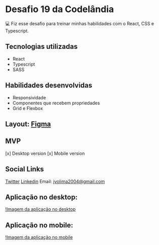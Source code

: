 # Desafio 19 da Codelândia

:computer: Fiz esse desafio para treinar minhas habilidades com o React, CSS e Typescript.

## Tecnologias utilizadas
- React
- Typescript
- SASS

## Habilidades desenvolvidas
- Responsividade
- Componentes que recebem propriedades
- Grid e Flexbox

## Layout: [Figma](https://www.figma.com/file/Yb9IBH56g7T1hdIyZ3BMNO/Desafios---Codel%C3%A2ndia?node-id=41733%3A754)

## MVP
[x] Desktop version
[x] Mobile version

## Social Links 
[Twitter](https://www.linkedin.com/in/jo%C3%A3o-vitor-de-oliveira-lima-36b573215)
[Linkedin](https://www.linkedin.com/in/jo%C3%A3o-vitor-de-oliveira-lima-36b573215)
Email: jvolima2004@gmail.com

## Aplicação no desktop:
[!Imagem da aplicação no desktop](./desktop.png)

## Aplicação no mobile:
[!Imagem da aplicação no mobile](./mobile.png)
